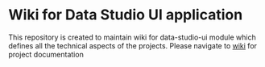 # Wiki for Data Studio UI application
This repository is created to maintain wiki for data-studio-ui module which defines all the technical aspects of the projects. Please navigate to [wiki](https://github.com/DX26-io/data-studio-ui-wiki/wiki) for project documentation
